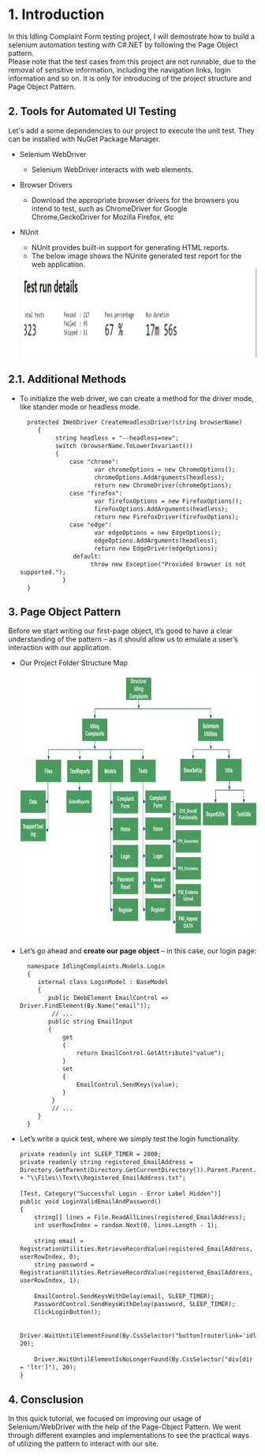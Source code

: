 # 1. Introduction

In this Idling Complaint Form testing project, I will demostrate how to build a selenium automation testing with C#.NET by following the Page Object pattern.<br />
Please note that the test cases from this project are not runnable, due to the removal of sensitive information, including the navigation links, login information and so on. It is only for introducing of the project structure and Page Object Pattern.


## 2. Tools for Automated UI Testing

Let's add a some dependencies to our project to execute the unit test. They can be installed with NuGet Package Manager. 

* Selenium WebDriver
	* Selenium WebDriver interacts with web elements.

* Browser Drivers
	* Download the appropriate browser drivers for the browsers you intend to test, such as ChromeDriver for Google Chrome,GeckoDriver for Mozilla Firefox, etc

* NUnit
	* NUnit provides built-in support for generating HTML reports.
	* The below image shows the NUnite generated test report for the web application.
	<img height="180" src="https://github.com/Tiffany678/NYCIdlingComplaints/blob/master/IdlingComplaintTest3/Files/Images/ReadmeImage/Report.png" alt="Get request" width="500"/>


## 2.1. Additional Methods

* To initialize the web driver, we can create a method for the driver mode, like stander mode or headless mode.

	``` 
      protected IWebDriver CreateHeadlessDriver(string browserName)
         {
              string headless = "--headless=new";
              switch (browserName.ToLowerInvariant())
              {
                  case "chrome":
                         var chromeOptions = new ChromeOptions();
                         chromeOptions.AddArguments(headless);
                         return new ChromeDriver(chromeOptions);
                  case "firefox":
                         var firefoxOptions = new FirefoxOptions();
                         firefoxOptions.AddArguments(headless);
                         return new FirefoxDriver(firefoxOptions);
                  case "edge":
                         var edgeOptions = new EdgeOptions();
                         edgeOptions.AddArguments(headless);
                         return new EdgeDriver(edgeOptions);
                   default:
                        throw new Exception("Provided browser is not supported.");
                }
      }
	```


## 3. Page Object Pattern

Before we start writing our first-page object, it’s good to have a clear understanding of the pattern – as it should allow us to emulate a user’s interaction with our application.

* Our Project Folder Structure Map <br/>
    <img height="550" src="https://github.com/Tiffany678/NYCIdlingComplaints/blob/master/IdlingComplaintTest3/Files/Images/ReadmeImage/ProjectStructure.png" alt="Get request" width="650"/>	

* Let’s go ahead and <b>create our page object</b> – in this case, our login page:
	``` 
      namespace IdlingComplaints.Models.Login
      {
         internal class LoginModel : BaseModel
         {
            public IWebElement EmailControl => Driver.FindElement(By.Name("email"));
             // ...
            public string EmailInput
            {
                get
                {
                    return EmailControl.GetAttribute("value");
                }
                set
                {
                    EmailControl.SendKeys(value);
                }
             }
             // ...
         }
      }
	```

* Let’s write a quick test, where we simply test the login functionality.
    ```
    private readonly int SLEEP_TIMER = 2000;
    private readonly string registered_EmailAddress = Directory.GetParent(Directory.GetCurrentDirectory()).Parent.Parent.FullName + "\\Files\\Text\\Registered_EmailAddress.txt";

    [Test, Category("Successful Login - Error Label Hidden")]
    public void LoginValidEmailAndPassword()
    {
        string[] lines = File.ReadAllLines(registered_EmailAddress);
        int userRowIndex = random.Next(0, lines.Length - 1);

        string email = RegistrationUtilities.RetrieveRecordValue(registered_EmailAddress, userRowIndex, 0);
        string password = RegistrationUtilities.RetrieveRecordValue(registered_EmailAddress, userRowIndex, 1);

        EmailControl.SendKeysWithDelay(email, SLEEP_TIMER);
        PasswordControl.SendKeysWithDelay(password, SLEEP_TIMER);
        ClickLoginButton();

        Driver.WaitUntilElementFound(By.CssSelector("button[routerlink='idlingcomplaint/new']"), 20);
      
        Driver.WaitUntilElementIsNoLongerFound(By.CssSelector("div[dir = 'ltr']"), 20);
    }
    ```

## 4. Consclusion

In this quick tutorial, we focused on improving our usage of Selenium/WebDriver with the help of the Page-Object Pattern. We went through different examples and implementations to see the practical ways of utilizing the pattern to interact with our site.
